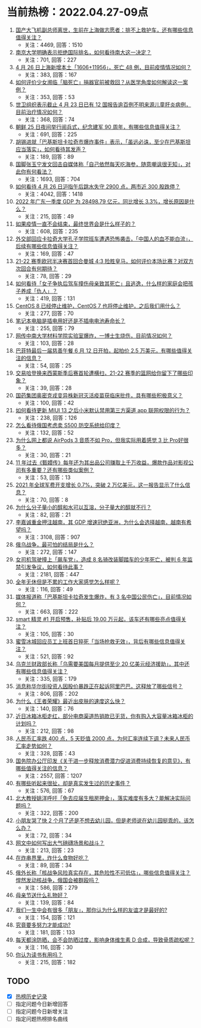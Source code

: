 # 当前热榜：2022.04.27-09点
1. [国产大飞机副总师离世，生前在上海做志愿者：排不上救护车，还有哪些信息值得关注？](https://www.zhihu.com/question/530098523)
    * 关注：4469, 回答：1510
2. [南京大学明确表示拒绝国际排名，如何看待南大这一决定？](https://www.zhihu.com/question/530084559)
    * 关注：701, 回答：227
3. [4 月 26 日上海新增本土「1606+11956」，死亡 48 例，目前疫情情况如何？](https://www.zhihu.com/question/530228204)
    * 关注：383, 回答：167
4. [如何评价少女濒临「脑死亡」捐器官前被救回？从医学角度如何解读这一案例？](https://www.zhihu.com/question/530057022)
    * 关注：353, 回答：53
5. [世卫组织表示截止 4 月 23 日已有 12 国报告逾百例不明来源儿童肝炎病例，目前治疗情况如何？](https://www.zhihu.com/question/529807295)
    * 关注：368, 回答：74
6. [朝鲜 25 日夜间举行阅兵式，纪念建军 90 周年，有哪些信息值得关注？](https://www.zhihu.com/question/530099706)
    * 关注：691, 回答：225
7. [胡锡进就「巴基斯坦卡拉奇市爆炸事件」表示，「虽远必诛，至少在巴基斯坦应当落实」，如何看待其发声？](https://www.zhihu.com/question/530180640)
    * 关注：189, 回答：89
8. [国脚张玉宁发文回击自媒体称「自己依然每天吃海参，随意嘲讽很无知」，对此你有何看法？](https://www.zhihu.com/question/530086062)
    * 关注：1693, 回答：704
9. [如何看待  4 月 26 日沪指午后跳水失守 2900 点，两市近 300 股跌停？](https://www.zhihu.com/question/530074401)
    * 关注：4042, 回答：1418
10. [2022 年广东一季度 GDP 为 28498.79 亿元，同比增长 3.3%，增长原因是什么？](https://www.zhihu.com/question/529705028)
    * 关注：215, 回答：49
11. [如果疫情一直不会结束，最终世界会是什么样子的？](https://www.zhihu.com/question/526609793)
    * 关注：608, 回答：235
12. [外交部回应卡拉奇大学孔子学院班车遭遇恐怖袭击，「中国人的血不能白流」，后续有哪些信息值得关注？](https://www.zhihu.com/question/530226951)
    * 关注：169, 回答：47
13. [21-22 赛季欧冠半决赛首回合曼城 4:3 险胜皇马，如何评价本场比赛？对双方次回合有何期待？](https://www.zhihu.com/question/530222169)
    * 关注：78, 回答：29
14. [如何看待「女子争执后驾车撞伤母亲致其死亡」且逃逸，什么样的家庭会把孩子养成「仇人」？](https://www.zhihu.com/question/530077465)
    * 关注：419, 回答：131
15. [CentOS 8 已经停止维护，CentOS 7 也将停止维护，之后我们用什么？](https://www.zhihu.com/question/518472233)
    * 关注：277, 回答：70
16. [笔记本电脑是插电用好还是不插电电池寿命长？](https://www.zhihu.com/question/351249344)
    * 关注：255, 回答：79
17. [网传中南大学材料学院实验室爆炸，一博士生烧伤，目前情况如何？](https://www.zhihu.com/question/530108260)
    * 关注：103, 回答：28
18. [巴菲特最后一届慈善午餐 6 月 12 日开拍，起拍价 2.5 万美元，有哪些值得关注的信息？](https://www.zhihu.com/question/530132013)
    * 关注：54, 回答：25
19. [交易哈登换来西蒙斯季后赛首轮遭横扫，21-22 赛季的篮网给你留下了哪些印象？](https://www.zhihu.com/question/530064265)
    * 关注：39, 回答：28
20. [国药集团奥密克戎变异株新冠灭活疫苗获临床批件，具有哪些积极意义？](https://www.zhihu.com/question/530108224)
    * 关注：100, 回答：42
21. [如何看待更新 MIUI 13 之后小米默认禁用第三方渠道 app 联网权限的行为？](https://www.zhihu.com/question/529202154)
    * 关注：238, 回答：126
22. [怎么看待俄国考虑卖 S500 防空系统给印度？](https://www.zhihu.com/question/522855920)
    * 关注：132, 回答：52
23. [为什么网上都说 AirPods 3 音质不如 Pro，但我实际用着感觉 3 比 Pro好很多？](https://www.zhihu.com/question/513171238)
    * 关注：30, 回答：21
24. [11 年过去《甄嬛传》每年还为其出品公司赚取上千万收益，爆款作品对影视公司有多重要？还有哪些类似案例？](https://www.zhihu.com/question/529933941)
    * 关注：53, 回答：13
25. [2021 年全球军费开支增长 0.7%，突破 2 万亿美元，这一报告显示了什么信息？](https://www.zhihu.com/question/530064890)
    * 关注：70, 回答：8
26. [为什么分子量小的醇和水可以互溶，分子量大的醇就不行？](https://www.zhihu.com/question/523331144)
    * 关注：82, 回答：21
27. [李嘉诚重金押注越南，其 GDP 增速冠绝亚洲，为什么会选择越南，越南有希望吗？](https://www.zhihu.com/question/530004803)
    * 关注：3108, 回答：907
28. [俄乌战争，最可怕的结局是什么？](https://www.zhihu.com/question/518963652)
    * 关注：272, 回答：147
29. [女司机驾驶撞上「飙车党」，造成 8 名骑改装脚踏车的少年死亡，被判 6 年监禁引发争议，如何看待此事？](https://www.zhihu.com/question/529919420)
    * 关注：2181, 回答：447
30. [全年无休但是不累的工作大家感觉怎么样呢？](https://www.zhihu.com/question/527834591)
    * 关注：116, 回答：49
31. [媒体报道称「巴基斯坦卡拉奇发生爆炸，有 3 名中国公民伤亡」，目前情况如何？](https://www.zhihu.com/question/530158029)
    * 关注：663, 回答：222
32. [smart 精灵 #1 开启预售，补贴后 19.00 万元起，该车还有哪些亮点值得关注？](https://www.zhihu.com/question/529983154)
    * 关注：105, 回答：30
33. [蜜雪冰城回应员工上班首日猝死「当场抢救无效」，背后有哪些信息值得关注？](https://www.zhihu.com/question/530063723)
    * 关注：521, 回答：92
34. [乌克兰财政部长称「乌需要美国每月提供至少 20 亿美元经济援助」，其中还有哪些信息值得关注？](https://www.zhihu.com/question/530082309)
    * 关注：335, 回答：179
35. [消息称华尔街投资人因股价暴跌正在起诉阿里巴巴，这释放了哪些信号？](https://www.zhihu.com/question/530087383)
    * 关注：806, 回答：202
36. [为什么《王者荣耀》最近出皮肤的速度这么快？](https://www.zhihu.com/question/529802488)
    * 关注：140, 回答：76
37. [近日冰箱冰柜走红，部分电商渠道热销款已无货，你有购入大容量冰箱冰柜的计划吗？](https://www.zhihu.com/question/527737503)
    * 关注：212, 回答：98
38. [人民币汇率跌 400 点，5 天贬值 2000 点，为何汇率连续下调？未来人民币汇率走势如何？](https://www.zhihu.com/question/529913304)
    * 关注：328, 回答：43
39. [国务院办公厅印发《关于进一步释放消费潜力促进消费持续恢复的意见》，有哪些值得关注的信息？](https://www.zhihu.com/question/529957696)
    * 关注：2557, 回答：1207
40. [有哪些听起来很扯，却是真实发生过的历史事件？](https://www.zhihu.com/question/280346516)
    * 关注：576, 回答：67
41. [北大教授姚洋呼吁「免去应届生租房押金」，落实难度有多大？能解决实际问题吗？](https://www.zhihu.com/question/530075048)
    * 关注：322, 回答：200
42. [小朋友哭了快 2 个月了还是不想去幼儿园，但是老师说在幼儿园挺乖的，该怎么办？](https://www.zhihu.com/question/528032938)
    * 关注：72, 回答：34
43. [网文中如何写出大气磅礴场景和战斗？](https://www.zhihu.com/question/528756157)
    * 关注：213, 回答：23
44. [在炸串界里，炸什么食物好吃？](https://www.zhihu.com/question/457625349)
    * 关注：89, 回答：34
45. [俄外长称「核战争风险真实存在，其危险性不可低估」，哪些信息值得关注？悍然发动核战争，俄国会被群殴吗？](https://www.zhihu.com/question/530064234)
    * 关注：586, 回答：279
46. [母亲节送什么礼物好？](https://www.zhihu.com/question/275592869)
    * 关注：139, 回答：84
47. [我们一生中会有很多「朋友」，那你认为什么样的友谊才是最好的?](https://www.zhihu.com/question/530070909)
    * 关注：154, 回答：121
48. [究竟要多努力才能成功?](https://www.zhihu.com/question/529161654)
    * 关注：181, 回答：133
49. [每天都涂防晒，会不会防晒过度，影响身体维生素 D 合成，导致骨质疏松呢？](https://www.zhihu.com/question/529871750)
    * 关注：116, 回答：30
50. [你认为读书有用吗？](https://www.zhihu.com/question/528631033)
    * 关注：215, 回答：182
## TODO
* [x] [热榜历史记录](hot_history/AllHot.md)
* [ ] 指定问题今日新增回答
* [ ] 指定问题今日新增关注
* [ ] 指定问题热榜排名曲线
